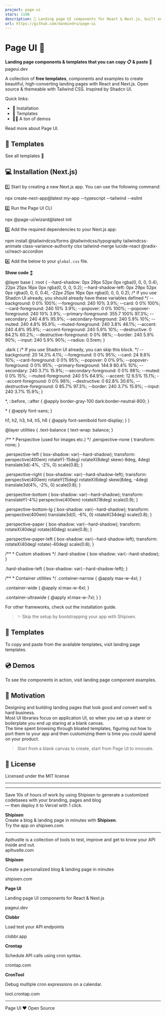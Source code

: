 ```yaml
---
project: page-ui
stars: 1198
description: 📃 Landing page UI components for React & Next.js, built on top of TailwindCSS
url: https://github.com/danmindru/page-ui
---
```


Page UI 📃
==========

**Landing page components & templates that you can copy 📋 & paste 🍝**  
pageui.dev

A collection of **free templates**, components and examples to create beautiful, high-converting landing pages with React and Next.js. Open source & themeable with Tailwind CSS. Inspired by Shadcn UI.

Quick links:

-   📀 Installation
-   📄 Templates
-   👩‍💻 A ton of demos

Read more about Page UI.

🎨 Templates
------------

See all templates 👀  

💻 Installation (Next.js)
-------------------------

1️⃣ Start by creating a new Next.js app. You can use the following command:

npx create-next-app@latest my-app --typescript --tailwind --eslint

2️⃣ Run the Page UI CLI

npx @page-ui/wizard@latest init

3️⃣ Add the required dependencies to your Next.js app:

npm install @tailwindcss/forms @tailwindcss/typography tailwindcss-animate class-variance-authority clsx tailwind-merge lucide-react @radix-ui/react-accordion

4️⃣ Add the below to your `global.css` file.

**Show code ↕️**

@layer base {
  :root {
    \--hard-shadow: 0px 29px 52px 0px rgba(0, 0, 0, 0.4),
      22px 25px 16px 0px rgba(0, 0, 0, 0.2);
    \--hard-shadow-left: 0px 29px 52px 0px rgba(0, 0, 0, 0.4),
      \-22px 25px 16px 0px rgba(0, 0, 0, 0.2);
    /\* If you use Shadcn UI already, you should already have these variables defined \*/
    \--background: 0 0% 100%;
    \--foreground: 240 10% 3.9%;
    \--card: 0 0% 100%;
    \--card-foreground: 240 10% 3.9%;
    \--popover: 0 0% 100%;
    \--popover-foreground: 240 10% 3.9%;
    \--primary-foreground: 355.7 100% 97.3%;
    \--secondary: 240 4.8% 95.9%;
    \--secondary-foreground: 240 5.9% 10%;
    \--muted: 240 4.8% 95.9%;
    \--muted-foreground: 240 3.8% 46.1%;
    \--accent: 240 4.8% 95.9%;
    \--accent-foreground: 240 5.9% 10%;
    \--destructive: 0 84.2% 60.2%;
    \--destructive-foreground: 0 0% 98%;
    \--border: 240 5.9% 90%;
    \--input: 240 5.9% 90%;
    \--radius: 0.5rem;
  }

  .dark {
    /\* If you use Shadcn UI already, you can skip this block. \*/
    \--background: 20 14.3% 4.1%;
    \--foreground: 0 0% 95%;
    \--card: 24 9.8% 10%;
    \--card-foreground: 0 0% 95%;
    \--popover: 0 0% 9%;
    \--popover-foreground: 0 0% 95%;
    \--primary-foreground: 144.9 80.4% 10%;
    \--secondary: 240 3.7% 15.9%;
    \--secondary-foreground: 0 0% 98%;
    \--muted: 0 0% 15%;
    \--muted-foreground: 240 5% 64.9%;
    \--accent: 12 6.5% 15.1%;
    \--accent-foreground: 0 0% 98%;
    \--destructive: 0 62.8% 30.6%;
    \--destructive-foreground: 0 85.7% 97.3%;
    \--border: 240 3.7% 15.9%;
    \--input: 240 3.7% 15.9%;
  }

  \*,
  ::before,
  ::after {
    @apply border-gray-100 dark:border-neutral-800;
  }

  \* {
    @apply font-sans;
  }

  h1,
  h2,
  h3,
  h4,
  h5,
  h6 {
    @apply font-semibold font-display;
  }
}

@layer utilities {
  .text-balance {
    text-wrap: balance;
  }

  /\*\*
   \* Perspective (used for images etc.)
   \*/
  .perspective-none {
    transform: none;
  }

  .perspective-left {
    box-shadow: var(\--hard-shadow);
    transform: perspective(400em) rotateY(\-15deg) rotateX(6deg)
      skew(\-8deg, 4deg) translate3d(\-4%, \-2%, 0) scale(0.8);
  }

  .perspective-right {
    box-shadow: var(\--hard-shadow-left);
    transform: perspective(400em) rotateY(15deg) rotateX(6deg) skew(8deg, \-4deg)
      translate3d(4%, \-2%, 0) scale(0.8);
  }

  .perspective-bottom {
    box-shadow: var(\--hard-shadow);
    transform: translateY(\-4%) perspective(400em) rotateX(18deg) scale(0.9);
  }

  .perspective-bottom-lg {
    box-shadow: var(\--hard-shadow);
    transform: perspective(400em) translate3d(0, \-6%, 0) rotateX(34deg)
      scale(0.8);
  }

  .perspective-paper {
    box-shadow: var(\--hard-shadow);
    transform: rotateX(40deg) rotate(40deg) scale(0.8);
  }

  .perspective-paper-left {
    box-shadow: var(\--hard-shadow-left);
    transform: rotateX(40deg) rotate(\-40deg) scale(0.8);
  }

  /\*\*
   \* Custom shadows
   \*/
  .hard-shadow {
    box-shadow: var(\--hard-shadow);
  }

  .hard-shadow-left {
    box-shadow: var(\--hard-shadow-left);
  }

  /\*\*
   \* Container utilities
   \*/
  .container-narrow {
    @apply max-w-4xl;
  }

  .container-wide {
    @apply xl:max-w-6xl;
  }

  .container-ultrawide {
    @apply xl:max-w-7xl;
  }
}

  

For other frameworks, check out the installation guide.

> ✨ Skip the setup by bootstrapping your app with Shipixen.

🎨 Templates
------------

To copy and paste from the available templates, visit landing page templates.

💿 Demos
--------

To see the components in action, visit landing page component examples.

💪 Motivation
-------------

Designing and building landing pages that look good and convert well is hard business.  
Most UI libraries focus on application UI, so when you set up a starer or boilerplate you end up staring at a blank canvas.  
The time spent browsing through bloated templates, figuring out how to port them to your app and then customizing them is time you could spend on your product.

> Start from a blank canvas to create, start from Page UI to innovate.

📝 License
----------

Licensed under the MIT license

* * *

* * *

Save 10s of hours of work by using Shipixen to generate a customized codebases with your branding, pages and blog  
― then deploy it to Vercel with 1 click.

  
**Shipixen**  
Create a blog & landing page in minutes with **Shipixen**.  
Try the app on shipixen.com.

* * *

Apihustle is a collection of tools to test, improve and get to know your API inside and out.  
apihustle.com  

**Shipixen**

Create a personalized blog & landing page in minutes

shipixen.com

**Page UI**

Landing page UI components for React & Next.js

pageui.dev

**Clobbr**

Load test your API endpoints

clobbr.app

**Crontap**

Schedule API calls using cron syntax.

crontap.com

**CronTool**

Debug multiple cron expressions on a calendar.

tool.crontap.com

* * *

  
Page UI ❤️ Open Source
